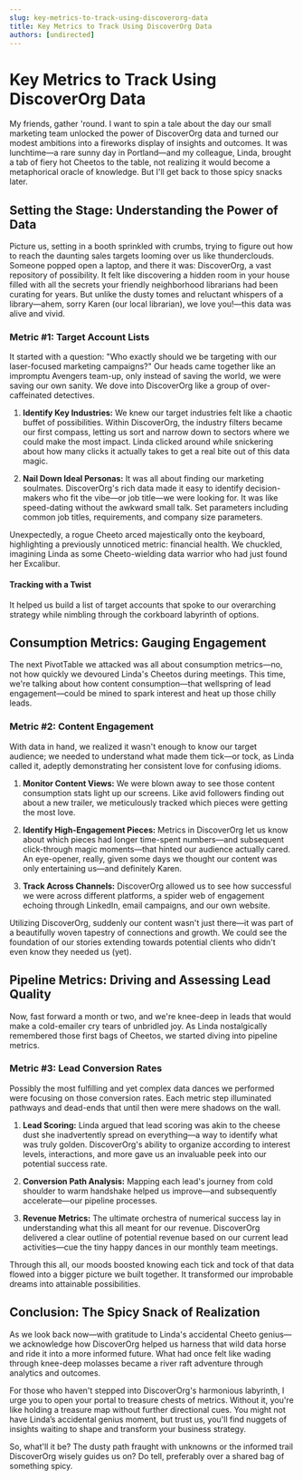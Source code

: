 ```yaml
---
slug: key-metrics-to-track-using-discoverorg-data
title: Key Metrics to Track Using DiscoverOrg Data
authors: [undirected]
---
```



# Key Metrics to Track Using DiscoverOrg Data

My friends, gather 'round. I want to spin a tale about the day our small marketing team unlocked the power of DiscoverOrg data and turned our modest ambitions into a fireworks display of insights and outcomes. It was lunchtime—a rare sunny day in Portland—and my colleague, Linda, brought a tab of fiery hot Cheetos to the table, not realizing it would become a metaphorical oracle of knowledge. But I'll get back to those spicy snacks later.

## Setting the Stage: Understanding the Power of Data

Picture us, setting in a booth sprinkled with crumbs, trying to figure out how to reach the daunting sales targets looming over us like thunderclouds. Someone popped open a laptop, and there it was: DiscoverOrg, a vast repository of possibility. It felt like discovering a hidden room in your house filled with all the secrets your friendly neighborhood librarians had been curating for years. But unlike the dusty tomes and reluctant whispers of a library—ahem, sorry Karen (our local librarian), we love you!—this data was alive and vivid.

### Metric #1: Target Account Lists

It started with a question: "Who exactly should we be targeting with our laser-focused marketing campaigns?" Our heads came together like an impromptu Avengers team-up, only instead of saving the world, we were saving our own sanity. We dove into DiscoverOrg like a group of over-caffeinated detectives.

1. **Identify Key Industries:** We knew our target industries felt like a chaotic buffet of possibilities. Within DiscoverOrg, the industry filters became our first compass, letting us sort and narrow down to sectors where we could make the most impact. Linda clicked around while snickering about how many clicks it actually takes to get a real bite out of this data magic.

2. **Nail Down Ideal Personas:** It was all about finding our marketing soulmates. DiscoverOrg's rich data made it easy to identify decision-makers who fit the vibe—or job title—we were looking for. It was like speed-dating without the awkward small talk. Set parameters including common job titles, requirements, and company size parameters.

Unexpectedly, a rogue Cheeto arced majestically onto the keyboard, highlighting a previously unnoticed metric: financial health. We chuckled, imagining Linda as some Cheeto-wielding data warrior who had just found her Excalibur. 

#### Tracking with a Twist

It helped us build a list of target accounts that spoke to our overarching strategy while nimbling through the corkboard labyrinth of options.

## Consumption Metrics: Gauging Engagement

The next PivotTable we attacked was all about consumption metrics—no, not how quickly we devoured Linda's Cheetos during meetings. This time, we're talking about how content consumption—that wellspring of lead engagement—could be mined to spark interest and heat up those chilly leads.

### Metric #2: Content Engagement

With data in hand, we realized it wasn't enough to know our target audience; we needed to understand what made them tick—or tock, as Linda called it, adeptly demonstrating her consistent love for confusing idioms.

1. **Monitor Content Views:** We were blown away to see those content consumption stats light up our screens. Like avid followers finding out about a new trailer, we meticulously tracked which pieces were getting the most love. 

2. **Identify High-Engagement Pieces:** Metrics in DiscoverOrg let us know about which pieces had longer time-spent numbers—and subsequent click-through magic moments—that hinted our audience actually cared. An eye-opener, really, given some days we thought our content was only entertaining us—and definitely Karen.

3. **Track Across Channels:** DiscoverOrg allowed us to see how successful we were across different platforms, a spider web of engagement echoing through LinkedIn, email campaigns, and our own website.

Utilizing DiscoverOrg, suddenly our content wasn't just there—it was part of a beautifully woven tapestry of connections and growth. We could see the foundation of our stories extending towards potential clients who didn't even know they needed us (yet).

## Pipeline Metrics: Driving and Assessing Lead Quality

Now, fast forward a month or two, and we're knee-deep in leads that would make a cold-emailer cry tears of unbridled joy. As Linda nostalgically remembered those first bags of Cheetos, we started diving into pipeline metrics.

### Metric #3: Lead Conversion Rates

Possibly the most fulfilling and yet complex data dances we performed were focusing on those conversion rates. Each metric step illuminated pathways and dead-ends that until then were mere shadows on the wall.

1. **Lead Scoring:** Linda argued that lead scoring was akin to the cheese dust she inadvertently spread on everything—a way to identify what was truly golden. DiscoverOrg's ability to organize according to interest levels, interactions, and more gave us an invaluable peek into our potential success rate.

2. **Conversion Path Analysis:** Mapping each lead's journey from cold shoulder to warm handshake helped us improve—and subsequently accelerate—our pipeline processes.

3. **Revenue Metrics:** The ultimate orchestra of numerical success lay in understanding what this all meant for our revenue. DiscoverOrg delivered a clear outline of potential revenue based on our current lead activities—cue the tiny happy dances in our monthly team meetings.

Through this all, our moods boosted knowing each tick and tock of that data flowed into a bigger picture we built together. It transformed our improbable dreams into attainable possibilities.

## Conclusion: The Spicy Snack of Realization

As we look back now—with gratitude to Linda's accidental Cheeto genius—we acknowledge how DiscoverOrg helped us harness that wild data horse and ride it into a more informed future. What had once felt like wading through knee-deep molasses became a river raft adventure through analytics and outcomes.

For those who haven't stepped into DiscoverOrg's harmonious labyrinth, I urge you to open your portal to treasure chests of metrics. Without it, you're like holding a treasure map without further directional cues. You might not have Linda’s accidental genius moment, but trust us, you'll find nuggets of insights waiting to shape and transform your business strategy.

So, what'll it be? The dusty path fraught with unknowns or the informed trail DiscoverOrg wisely guides us on? Do tell, preferably over a shared bag of something spicy.